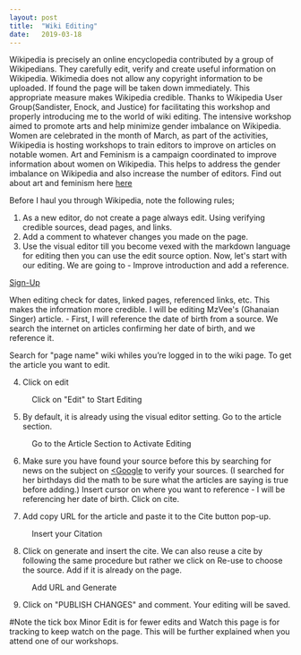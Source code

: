 ```yaml
---
layout: post
title:  "Wiki Editing"
date:   2019-03-18
---
```


<span class="dropcap">W</span>ikipedia is precisely an online encyclopedia contributed by a group of Wikipedians. They carefully edit, verify and create useful information on Wikipedia. Wikimedia does not allow any copyright information to be uploaded. If found the page will be taken down immediately. This appropriate measure makes Wikipedia credible. Thanks to Wikipedia User Group(Sandister, Enock, and Justice) for facilitating this workshop and properly introducing me to the world of wiki editing. The intensive workshop aimed to promote arts and help minimize gender imbalance on Wikipedia. 
Women are celebrated in the month of March, as part of the activities, Wikipedia is hosting workshops to train editors to improve on articles on notable women. Art and Feminism is a campaign coordinated to improve information about women on Wikipedia. This helps to address the gender imbalance on Wikipedia and also increase the number of editors. Find out about art and feminism here <a href="https://artandfeminism.org/">here</a>

Before I haul you through Wikipedia, note the following rules;
1. As a new editor, do not create a page always edit. Using verifying credible sources, dead pages, and links.
2. Add a comment to whatever changes you made on the page.
3. Use the visual editor till you become vexed with the markdown language for editing then you can use the edit source option.
Now, let's start with our editing. We are going to - Improve introduction and add a reference.

<a href="https://en.wikipedia.org/w/index.php?title=Special:CreateAccount&returnto">Sign-Up</a>

When editing check for dates, linked pages, referenced links, etc. This makes the information more credible. I will be editing MzVee's (Ghanaian Singer) article. - First, I will reference the date of birth from a source. We search the internet on articles confirming her date of birth, and we reference it.

Search for "page name" wiki whiles you’re logged in to the wiki page. To get the article you want to edit.

4. Click on edit
<figure>
	<img src="{{ '/assets/wiki/1.png' | prepend: site.baseurl }}" alt=""> 
	<figcaption>Click on "Edit" to Start Editing</figcaption>
</figure>

5. By default, it is already using the visual editor setting. Go to the article section.
<figure>
	<img src="{{ '/assets/wiki/2.png' | prepend: site.baseurl }}" alt=""> 
	<figcaption>Go to the Article Section to Activate Editing</figcaption>
</figure>

6. Make sure you have found your source before this by searching for news on the subject on <a href="https://www.google.com/"><Google</a> to verify your sources. (I searched for her birthdays did the math to be sure what the articles are saying is true before adding.) Insert cursor on where you want to reference - I will be referencing her date of birth. Click on cite.

7. Add copy URL for the article and paste it to the Cite button pop-up.
<figure>
	<img src="{{ '/assets/wiki/4.png' | prepend: site.baseurl }}" alt=""> 
	<figcaption>Insert your Citation</figcaption>
</figure>

8. Click on generate and insert the cite. We can also reuse a cite by following the same procedure but rather we click on Re-use to choose the source. Add if it is already on the page.
<figure>
	<img src="{{ '/assets/wiki/5.png' | prepend: site.baseurl }}" alt=""> 
	<figcaption>Add URL and Generate </figcaption>
</figure>

9. Click on "PUBLISH CHANGES" and comment. Your editing will be saved.

#Note the tick box Minor Edit is for fewer edits and Watch this page is for tracking to keep watch on the page. This will be further explained when you attend one of our workshops.
